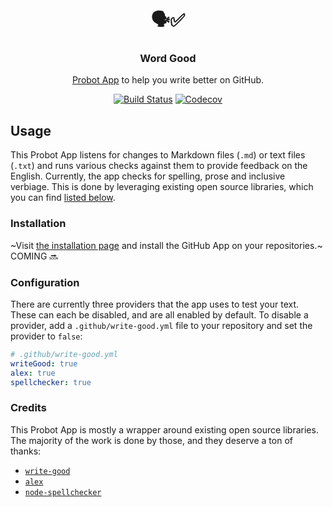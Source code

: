 <h1 align="center">🗣✅</h1>
<h3 align="center">Word Good</h3>
<p align="center"><a href="https://probot.github.io">Probot App</a> to help you write better on GitHub.<p>
<p align="center"><a href="https://travis-ci.com/JasonEtco/write-good-app"><img src="https://badgen.net/travis/JasonEtco/write-good-app" alt="Build Status"></a> <a href="https://codecov.io/gh/JasonEtco/write-good-app/"><img src="https://badgen.net/codecov/c/github/JasonEtco/write-good-app" alt="Codecov"></a></p>

## Usage

This Probot App listens for changes to Markdown files (`.md`) or text files (`.txt`) and runs various checks against them to provide feedback on the English. Currently, the app checks for spelling, prose and inclusive verbiage. This is done by leveraging existing open source libraries, which you can find [listed below](#credits).

### Installation

~Visit [the installation page](https://github.com/apps/write-good-app) and install the GitHub App on your repositories.~ COMING :soon:

### Configuration

There are currently three providers that the app uses to test your text. These can each be disabled, and are all enabled by default. To disable a provider, add a `.github/write-good.yml` file to your repository and set the provider to `false`:

```yaml
# .github/write-good.yml
writeGood: true
alex: true
spellchecker: true
```

### Credits

This Probot App is mostly a wrapper around existing open source libraries. The majority of the work is done by those, and they deserve a ton of thanks:

* [`write-good`](https://github.com/btford/write-good)
* [`alex`](https://github.com/get-alex/alex)
* [`node-spellchecker`](https://github.com/atom/node-spellchecker)
